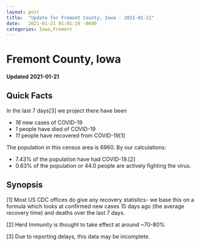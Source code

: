 ```yaml
---
layout: post
title:  "Update for Fremont County, Iowa - 2021-01-21"
date:   2021-01-21 01:01:29 -0600
categories: Iowa,Fremont
---
```


# Fremont County, Iowa
#### Updated 2021-01-21

## Quick Facts

In the last 7 days[3] we project there have been
- *16* new cases of COVID-19
- *1* people have died of COVID-19
- *11* people have recovered from COVID-19[1]

The population in this census area is 6960. By our calculations:
- 7.43% of the population have had COVID-19.[2]
- 0.63% of the population or 44.0 people are actively fighting the virus.

## Synopsis




[1] Most US CDC offices do give any recovery statistics- we base this on a formula which looks at confirmed new cases
15 days ago (the average recovery time) and deaths over the last 7 days.

[2] Herd Immunity is thought to take effect at around ~70-80%

[3] Due to reporting delays, this data may be incomplete.
 
    